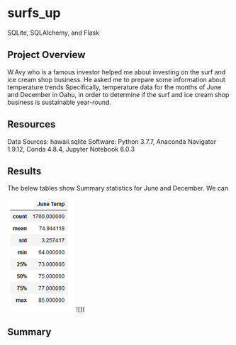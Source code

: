 # surfs_up
SQLite, SQLAlchemy, and Flask

## Project Overview

W.Avy who is a famous investor helped me about investing on the surf and ice cream shop business. He asked me to prepare some information about temperature trends Specifically, temperature data for the months of June and December in Oahu, in order to determine if the surf and ice cream shop business is sustainable year-round.

## Resources

Data Sources: hawaii.sqlite
Software: Python 3.7.7, Anaconda Navigator 1.9.12, Conda 4.8.4, Jupyter Notebook 6.0.3

## Results

The belew tables show Summary statistics for June and December. We can 

![](https://github.com/Nazanin-hub/surfs_up/blob/main/June_Temp.png)
![](

## Summary

